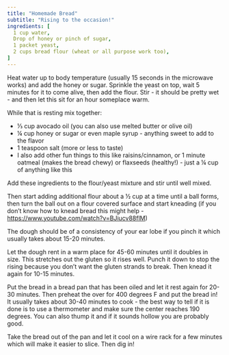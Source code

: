 ```yaml
---
title: "Homemade Bread"
subtitle: "Rising to the occasion!"
ingredients: [
  1 cup water,
  Drop of honey or pinch of sugar,
  1 packet yeast,
  2 cups bread flour (wheat or all purpose work too),
]
---
```


Heat water up to body temperature (usually 15 seconds in the microwave works) and add the honey or sugar. Sprinkle the yeast on top, wait 5 minutes for it to come alive, then add the flour. Stir - it should be pretty wet - and then let this sit for an hour someplace warm.

While that is resting mix together:
- ⅓ cup avocado oil (you can also use melted butter or olive oil)
- ¼ cup honey or sugar or even maple syrup - anything sweet to add to the flavor
- 1 teaspoon salt (more or less to taste)
- I also add other fun things to this like raisins/cinnamon, or 1 minute oatmeal (makes the bread chewy) or flaxseeds (healthy!) - just a ¼ cup of anything like this

Add these ingredients to the flour/yeast mixture and stir until well mixed.  

Then start adding additional flour about a ½ cup at a time until a ball forms, then turn the ball out on a flour covered surface and start kneading (if you don’t know how to knead bread this might help - https://www.youtube.com/watch?v=BJiucv88flM) 

The dough should be of a consistency of your ear lobe if you pinch it which usually takes about 15-20 minutes.  

Let the dough rent in a warm place for 45-60 minutes until it doubles in size.  This stretches out the gluten so it rises well.  Punch it down to stop the rising because you don’t want the gluten strands to break.   Then knead it again for 10-15 minutes.  

Put the bread in a bread pan that has been oiled and let it rest again for 20-30 minutes.   Then preheat the over for 400 degrees F and put the bread in!   It usually takes about 30-40 minutes to cook - the best way to tell if it is done is to use a thermometer and make sure the center reaches 190 degrees.  You can also thump it and if it sounds hollow you are probably good.  

Take the bread out of the pan and let it cool on a wire rack for a few minutes which will make it easier to slice.  Then dig in!
